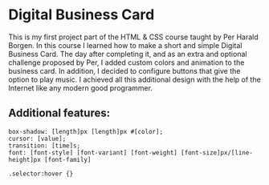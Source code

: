 # Digital Business Card

This is my first project part of the HTML & CSS course taught by Per Harald Borgen.
In this course I learned how to make a short and simple Digital Business Card.
The day after completing it, and as an extra and optional challenge proposed by Per, I added custom colors and animation to the business card.
In addition, I decided to configure buttons that give the option to play music.
I achieved all this additional design with the help of the Internet like any modern good programmer.

## Additional features:
    box-shadow: [length]px [length]px #[color];
    cursor: [value];
    transition: [time]s; 
    font: [font-style] [font-variant] [font-weight] [font-size]px/[line-height]px [font-family]

    .selector:hover {}
    